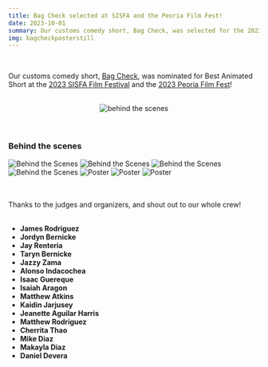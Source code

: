 ```yaml
---
title: Bag Check selected at SISFA and the Peoria Film Fest!
date: 2023-10-01
summary: Our customs comedy short, Bag Check, was selected for the 2023 SISFA Film Festival and the 2023 Peoria Film Fest.
img: bagcheckposterstill
---
```

</br>

Our customs comedy short, [Bag Check](/project/bag-check.html), was nominated for Best Animated Short at the [2023 SISFA Film Festival](https://www.sisfafest.com/) and the [2023 Peoria Film Fest](https://www.peoriafilmfest.com/schedule)!
</br></br>
<center><img src="/img/bag_check/sisfa.jpg" class="w-75 shadow-1-strong rounded mb-2" alt="behind the scenes"></center>
<br><br>

### Behind the scenes

<div class="row g-2">
  <div class="col-lg-6 col-md-12 mb-6 mb-lg-0">
    <img src="/img/bag_check/behind_the_scenes_1.jpg" class="w-100 shadow-1-strong rounded mb-2" alt="Behind the Scenes">
    <img src="/img/bag_check/behind_the_scenes_5.jpg" class="w-100 shadow-1-strong rounded mb-2" alt="Behind the Scenes">
    <img src="/img/bag_check/behind_the_scenes_3.jpg" class="w-100 shadow-1-strong rounded mb-2" alt="Behind the Scenes">
  </div>
  <div class="col-lg-6 mb-6 mb-lg-0">
    <img src="/img/bag_check/behind_the_scenes_2.jpg" class="w-100 shadow-1-strong rounded mb-2" alt="Behind the Scenes">
    <img src="/img/bag_check/behind_the_scenes_4.jpg" class="w-100 shadow-1-strong rounded mb-2" alt="Poster">
    <img src="/img/bag_check/behind_the_scenes_6.jpg" class="w-100 shadow-1-strong rounded mb-2" alt="Poster">
    <img src="/img/bag_check/behind_the_scenes_7.jpg" class="w-100 shadow-1-strong rounded mb-2" alt="Poster">
  </div>
</div>
<br><br>

Thanks to the judges and organizers, and shout out to our whole crew!
<br>
<br>

* **James Rodriguez**
* **Jordyn Bernicke**
* **Jay Renteria**
* **Taryn Bernicke**
* **Jazzy Zama**
* **Alonso Indacochea**
* **Isaac Guereque**
* **Isaiah Aragon**
* **Matthew Atkins**
* **Kaidin Jarjusey**
* **Jeanette Aguilar Harris**
* **Matthew Rodriguez**
* **Cherrita Thao**
* **Mike Diaz**
* **Makayla Diaz**
* **Daniel Devera**